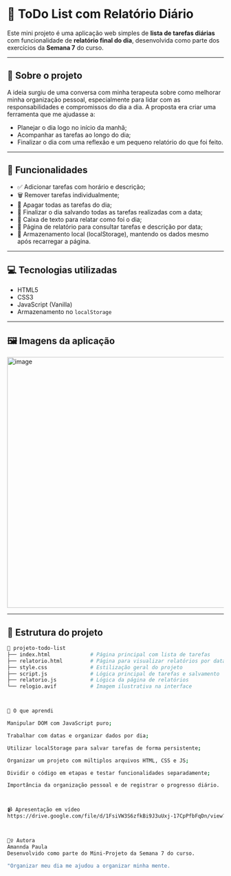 # 📝 ToDo List com Relatório Diário

Este mini projeto é uma aplicação web simples de **lista de tarefas diárias** com funcionalidade de **relatório final do dia**, desenvolvida como parte dos exercícios da **Semana 7** do curso.

---

## 🌱 Sobre o projeto

A ideia surgiu de uma conversa com minha terapeuta sobre como melhorar minha organização pessoal, especialmente para lidar com as responsabilidades e compromissos do dia a dia. A proposta era criar uma ferramenta que me ajudasse a:

- Planejar o dia logo no início da manhã;
- Acompanhar as tarefas ao longo do dia;
- Finalizar o dia com uma reflexão e um pequeno relatório do que foi feito.

---

## 🔧 Funcionalidades

- ✅ Adicionar tarefas com horário e descrição;
- 🗑️ Remover tarefas individualmente;
- 🔄 Apagar todas as tarefas do dia;
- 📅 Finalizar o dia salvando todas as tarefas realizadas com a data;
- 📝 Caixa de texto para relatar como foi o dia;
- 📖 Página de relatório para consultar tarefas e descrição por data;
- 💾 Armazenamento local (localStorage), mantendo os dados mesmo após recarregar a página.

---

## 💻 Tecnologias utilizadas

- HTML5  
- CSS3  
- JavaScript (Vanilla)  
- Armazenamento no `localStorage`

---

## 🖼️ Imagens da aplicação

<img width="576" height="584" alt="image" src="https://github.com/user-attachments/assets/233bda4f-edca-4647-8db8-0f5715d2a706" />


---

## 📂 Estrutura do projeto

```bash
📁 projeto-todo-list
├── index.html             # Página principal com lista de tarefas
├── relatorio.html         # Página para visualizar relatórios por data
├── style.css              # Estilização geral do projeto
├── script.js              # Lógica principal de tarefas e salvamento
├── relatorio.js           # Lógica da página de relatórios
└── relogio.avif           # Imagem ilustrativa na interface



🧠 O que aprendi

Manipular DOM com JavaScript puro;

Trabalhar com datas e organizar dados por dia;

Utilizar localStorage para salvar tarefas de forma persistente;

Organizar um projeto com múltiplos arquivos HTML, CSS e JS;

Dividir o código em etapas e testar funcionalidades separadamente;

Importância da organização pessoal e de registrar o progresso diário.



📹 Apresentação em vídeo
https://drive.google.com/file/d/1FsiVW3S6zfkBi9J3uUxj-17CpPfbFqDn/view?usp=sharing



🙋‍♀️ Autora
Amannda Paula
Desenvolvido como parte do Mini-Projeto da Semana 7 do curso.

"Organizar meu dia me ajudou a organizar minha mente.

